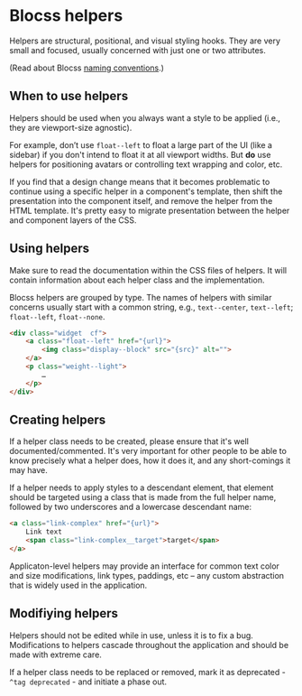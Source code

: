 # Blocss helpers

Helpers are structural, positional, and visual styling hooks. They are very small
and focused, usually concerned with just one or two attributes.

(Read about Blocss [naming conventions](naming-conventions.md).)


## When to use helpers

Helpers should be used when you always want a style to be applied (i.e., they
are viewport-size agnostic).

For example, don’t use `float--left` to float a large part of the UI (like a
sidebar) if you don't intend to float it at all viewport widths. But **do** use
helpers for positioning avatars or controlling text wrapping and color,
etc.

If you find that a design change means that it becomes problematic to continue
using a specific helper in a component's template, then shift the presentation
into the component itself, and remove the helper from the HTML template. It's
pretty easy to migrate presentation between the helper and component layers of
the CSS.


## Using helpers

Make sure to read the documentation within the CSS files of helpers. It will
contain information about each helper class and the implementation.

Blocss helpers are grouped by type. The names of helpers with similar
concerns usually start with a common string, e.g., `text--center`,
`text--left`; `float--left`, `float--none`.

```html
<div class="widget  cf">
    <a class="float--left" href="{url}">
        <img class="display--block" src="{src}" alt="">
    </a>
    <p class="weight--light">
        …
    </p>
</div>
```


## Creating helpers

If a helper class needs to be created, please ensure that it's well
documented/commented. It's very important for other people to be able to know
precisely what a helper does, how it does it, and any short-comings it may
have.

If a helper needs to apply styles to a descendant element, that element should
be targeted using a class that is made from the full helper name, followed by
two underscores and a lowercase descendant name:

```html
<a class="link-complex" href="{url}">
    Link text
    <span class="link-complex__target">target</span>
</a>
```

Applicaton-level helpers may provide an interface for common text color and
size modifications, link types, paddings, etc – any custom abstraction that is
widely used in the application.


## Modifiying helpers

Helpers should not be edited while in use, unless it is to fix a bug.
Modifications to helpers cascade throughout the application and should be
made with extreme care.

If a helper class needs to be replaced or removed, mark it as deprecated -
`^tag deprecated` - and initiate a phase out.